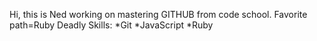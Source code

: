 Hi, this is Ned working on mastering GITHUB from code school.
Favorite path=Ruby
Deadly Skills:
*Git
*JavaScript
*Ruby
